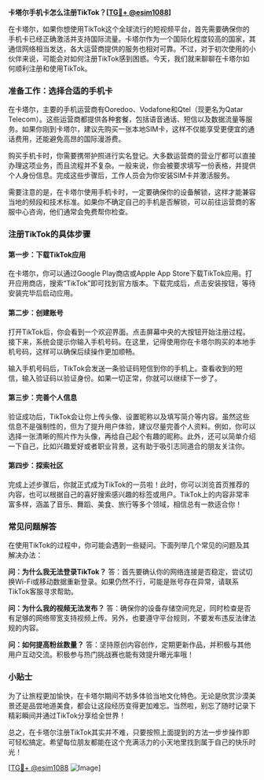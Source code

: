 **卡塔尔手机卡怎么注册TikTok？[[TG💪+ @esim1088](https://t.me/s/esim1088)]**

在卡塔尔，如果你想使用TikTok这个全球流行的短视频平台，首先需要确保你的手机卡已经正确激活并支持国际流量。卡塔尔作为一个国际化程度较高的国家，其通信网络相当发达，各大运营商提供的服务也相对可靠。不过，对于初次使用的小伙伴来说，可能会对如何注册TikTok感到困惑。今天，我们就来聊聊在卡塔尔如何顺利注册和使用TikTok。

### 准备工作：选择合适的手机卡

在卡塔尔，主要的手机运营商有Ooredoo、Vodafone和Qtel（现更名为Qatar Telecom）。这些运营商都提供各种套餐，包括语音通话、短信以及数据流量等服务。如果你刚到卡塔尔，建议先购买一张本地SIM卡，这样不仅能享受更便宜的通话费用，还能避免高昂的国际漫游费。

购买手机卡时，你需要携带护照进行实名登记。大多数运营商的营业厅都可以直接办理这项业务，而且流程并不复杂。一般来说，你会被要求填写一份表格，并提供个人身份信息。完成这些步骤后，工作人员会为你安装SIM卡并激活服务。

需要注意的是，在卡塔尔使用手机卡时，一定要确保你的设备解锁，这样才能兼容当地的频段和技术标准。如果你不确定自己的手机是否解锁，可以前往运营商的客服中心咨询，他们通常会免费帮你检查。

### 注册TikTok的具体步骤

#### 第一步：下载TikTok应用

在卡塔尔，你可以通过Google Play商店或Apple App Store下载TikTok应用。打开应用商店，搜索“TikTok”即可找到官方版本。下载完成后，点击安装按钮，等待安装完毕后启动应用。

#### 第二步：创建账号

打开TikTok后，你会看到一个欢迎界面。点击屏幕中央的大按钮开始注册过程。接下来，系统会提示你输入手机号码。在这里，记得使用你在卡塔尔购买的本地手机号码，这样可以确保后续操作更加顺畅。

输入手机号码后，TikTok会发送一条验证码短信到你的手机上。查看收到的短信，输入验证码以验证身份。如果一切正常，你就可以继续下一步了。

#### 第三步：完善个人信息

验证成功后，TikTok会让你上传头像、设置昵称以及填写简介等内容。虽然这些信息不是强制性的，但为了提升用户体验，建议尽量完善个人资料。例如，你可以选择一张清晰的照片作为头像，再给自己起个有趣的昵称。此外，还可以简单介绍一下自己，比如兴趣爱好或者职业背景，这有助于吸引志同道合的朋友关注你。

#### 第四步：探索社区

完成上述步骤后，你就正式成为TikTok的一员啦！此时，你可以浏览首页推荐的内容，也可以根据自己的喜好搜索感兴趣的标签或用户。TikTok上的内容非常丰富多样，涵盖了音乐、舞蹈、美食、旅行等多个领域，相信总有一款适合你！

### 常见问题解答

在使用TikTok的过程中，你可能会遇到一些疑问。下面列举几个常见的问题及其解决办法：

**问：为什么我无法登录TikTok？**
答：首先要确认你的网络连接是否稳定，尝试切换Wi-Fi或移动数据重新登录。如果仍然不行，可能是账号存在异常，请联系TikTok客服寻求帮助。

**问：为什么我的视频无法发布？**
答：确保你的设备存储空间充足，同时检查是否有足够的网络带宽支持视频上传。另外，也要遵守平台规则，不要发布违反法律法规的内容。

**问：如何提高粉丝数量？**
答：坚持原创内容创作，定期更新作品，并积极与其他用户互动交流。积极参与热门挑战赛也能有效提升曝光率哦！

### 小贴士

为了让旅程更加愉快，在卡塔尔期间不妨多体验当地文化特色。无论是欣赏沙漠美景还是品尝地道美食，都会让这段经历变得更加难忘。当然啦，别忘了随时记录下精彩瞬间并通过TikTok分享给全世界！

总之，在卡塔尔注册TikTok其实并不难，只要按照上面提到的方法一步步操作即可轻松搞定。希望每位朋友都能在这个充满活力的小天地里找到属于自己的快乐时光！

[[TG💪+ @esim1088](https://t.me/s/esim1088) ![Image](https://i.postimg.cc/4NQfJmqS/Snipaste-2025-05-13-00-14-12.png)]